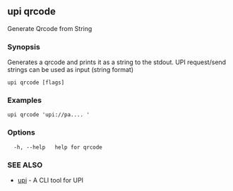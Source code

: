 ## upi qrcode

Generate Qrcode from String

### Synopsis

Generates a qrcode and prints it as a string to the stdout. UPI request/send strings can be used as input (string format)

```
upi qrcode [flags]
```

### Examples

```
upi qrcode 'upi://pa.... '
```

### Options

```
  -h, --help   help for qrcode
```

### SEE ALSO

* [upi](upi.md)	 - A CLI tool for UPI

